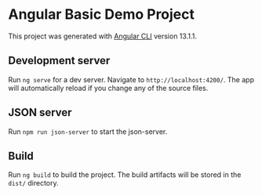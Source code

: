 # Angular Basic Demo Project

This project was generated with [Angular CLI](https://github.com/angular/angular-cli) version 13.1.1.

## Development server

Run `ng serve` for a dev server. Navigate to `http://localhost:4200/`. The app will automatically reload if you change any of the source files.

## JSON server

Run `npm run json-server` to start the json-server.

## Build

Run `ng build` to build the project. The build artifacts will be stored in the `dist/` directory.
